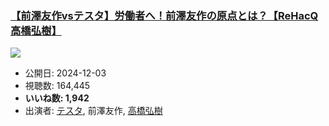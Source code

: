 ### [【前澤友作vsテスタ】労働者へ！前澤友作の原点とは？【ReHacQ高橋弘樹】](https://www.youtube.com/watch?v=VD5X2AP9oAw)
[![](https://img.youtube.com/vi/VD5X2AP9oAw/sddefault.jpg)](https://www.youtube.com/watch?v=VD5X2AP9oAw)
-   公開日: 2024-12-03
-   視聴数: 164,445
-   **いいね数: 1,942**
-   出演者: [テスタ](/rehacq_fan/people/テスタ "wikilink"), 前澤友作, [高橋弘樹](/rehacq_fan/people/高橋弘樹 "wikilink")
